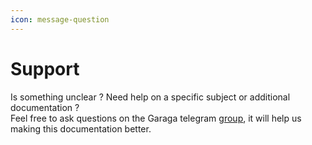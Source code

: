 ```yaml
---
icon: message-question
---
```


# Support

Is something unclear ? Need help on a specific subject or additional documentation ?\
Feel free to ask questions on the Garaga telegram [group](https://t.me/GaragaPairingCairo), it will help us making this documentation better.&#x20;
